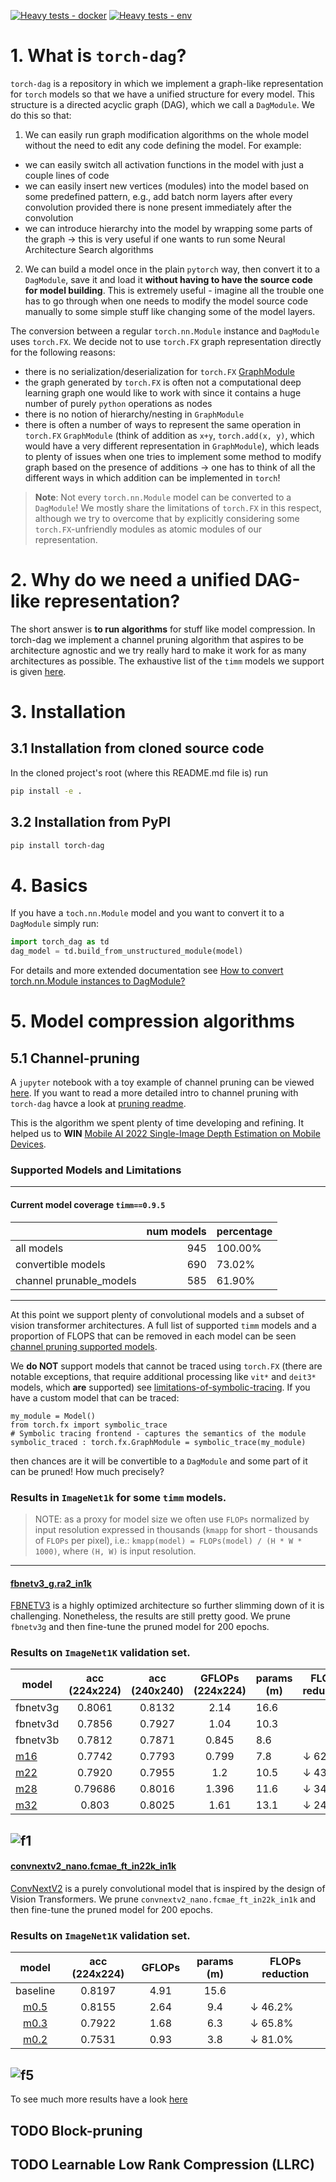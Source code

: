 [![Heavy tests - docker](https://github.com/TCLResearchEurope/torch-dag/actions/workflows/heavy-tests-docker.yml/badge.svg)](https://github.com/TCLResearchEurope/torch-dag/actions/workflows/heavy-tests-docker.yml)
[![Heavy tests - env](https://github.com/TCLResearchEurope/torch-dag/actions/workflows/heavy-tests-env.yml/badge.svg)](https://github.com/TCLResearchEurope/torch-dag/actions/workflows/heavy-tests-env.yml)

# 1. What is `torch-dag`?

`torch-dag` is a repository in which we implement a graph-like representation for `torch` models so that we have a
unified structure for every model. This structure is a directed acyclic graph (DAG), which we call a `DagModule`. We do
this so that:

1. We can easily run graph modification algorithms on the whole model without the need to edit any code defining the
   model. For example:

* we can easily switch all activation functions in the model with just a couple lines of code
* we can easily insert new vertices (modules) into the model based on some predefined pattern, e.g., add batch norm
  layers after every convolution provided there is none present immediately after the convolution
* we can introduce hierarchy into the model by wrapping some parts of the graph -> this is very useful if one wants to
  run some Neural Architecture Search algorithms

2. We can build a model once in the plain `pytorch` way, then convert it to a `DagModule`, save it and load it **without
   having to have the source code for model building**. This is extremely useful - imagine all the trouble one has to go
   through when one needs to modify the model source code manually to some simple stuff like changing some of the model
   layers.

The conversion between a regular `torch.nn.Module` instance and `DagModule` uses `torch.FX`. We decide not to
use `torch.FX` graph representation directly for the following reasons:

* there is no serialization/deserialization
  for `torch.FX` [GraphModule](https://pytorch.org/docs/stable/fx.html#torch.fx.GraphModule)
* the graph generated by `torch.FX` is often not a computational deep learning graph one would like to work with since
  it contains a huge number of purely `python` operations as nodes
* there is no notion of hierarchy/nesting in `GraphModule`
* there is often a number of ways to represent the same operation in `torch.FX` `GraphModule` (think of addition
  as `x+y`, `torch.add(x, y)`, which would have a very different representation in `GraphModule`), which leads to plenty
  of issues when one tries to implement some method to modify graph based on the presence of additions -> one has to
  think of all the different ways in which addition can be implemented in `torch`!

> **Note**: Not every `torch.nn.Module` model can be converted to a `DagModule`! We mostly share the limitations
> of `torch.FX` in this respect, although we try to overcome that by explicitly considering some `torch.FX`-unfriendly
> modules as atomic modules of our representation.

# 2. Why do we need a unified DAG-like representation?

The short answer is **to run algorithms** for stuff like model compression. In torch-dag we implement a channel pruning
algorithm that aspires to be architecture agnostic and we try really hard to make it work for as many architectures as
possible. The exhaustive list of the `timm` models we support is given [here](resources/supported_models_table.md).

# 3. Installation

## 3.1 Installation from cloned source code

In the cloned project's root (where this README.md file is) run

```bash
pip install -e .
```

## 3.2 Installation from PyPI

```bash
pip install torch-dag
```

# 4. Basics

If you have a `toch.nn.Module` model and you want to convert it to a `DagModule` simply run:

```python
import torch_dag as td
dag_model = td.build_from_unstructured_module(model)
```

For details and more extended documentation see [How to convert torch.nn.Module instances to DagModule?](resources/conversion_to_dag_module.md)

# 5. Model compression algorithms

## 5.1 Channel-pruning

A `jupyter` notebook with a toy example of channel pruning can be viewed [here](./resources/examples/mnist_notebook.ipynb).
If you want to read a more detailed intro to channel pruning with `torch-dag` havce a look at [pruning readme](resources/pruning_readme.md).

This is the algorithm we spent plenty of time developing and refining. It helped us to **WIN** [Mobile AI 2022 Single-Image Depth Estimation on Mobile Devices](https://arxiv.org/abs/2211.04470).

### Supported Models and Limitations

---
#### Current model coverage `timm==0.9.5`
|                         |   num models | percentage   |
|:------------------------|-------------:|:-------------|
| all models              |          945 | 100.00%      |
| convertible models      |          690 | 73.02%       |
| channel prunable_models |          585 | 61.90%       |
---

At this point we support plenty of convolutional models and a subset of vision transformer architectures. 
A full list of supported `timm` models and a proportion of FLOPS that can be removed in each model can be seen
[channel pruning supported models](./resources/channel_pruning_supported_models_table.md).

We **do NOT** support models that cannot be traced using `torch.FX` (there are notable exceptions, that require
additional processing like `vit*` and `deit3*` models, which **are** supported)
see [limitations-of-symbolic-tracing](https://pytorch.org/docs/stable/fx.html#limitations-of-symbolic-tracing). If you
have a custom model that can be traced:

```python=
my_module = Model()
from torch.fx import symbolic_trace
# Symbolic tracing frontend - captures the semantics of the module
symbolic_traced : torch.fx.GraphModule = symbolic_trace(my_module)
```

then chances are it will be convertible to a `DagModule` and some part of it can be pruned! How much precisely?

### Results in `ImageNet1k` for some `timm` models.

> NOTE: as a proxy for model size we often use `FLOPs` normalized by input resolution expressed in thousands
> (`kmapp` for short - thousands of `FLOPs` per pixel), i.e.:
> `kmapp(model) = FLOPs(model) / (H * W * 1000)`, where `(H, W)` is
> input resolution.
---

#### [fbnetv3_g.ra2_in1k](https://huggingface.co/timm/fbnetv3_g.ra2_in1k)

[FBNETV3](https://arxiv.org/abs/2006.02049) is a highly optimized architecture so further slimming down
of it is challenging. Nonetheless, the results are still pretty good. We prune `fbnetv3g` and then fine-tune the pruned
model for 200 epochs.

### Results on `ImageNet1K` validation set.

| model                                                               | acc (224x224) | acc (240x240) | GFLOPs (224x224) | params (m) | FLOPs reduction | 
|---------------------------------------------------------------------|:-------------:|:-------------:|:----------------:|------------|-----------------|
| fbnetv3g                                                            |    0.8061     |    0.8132     |       2.14       | 16.6       |                 |
| fbnetv3d                                                            |    0.7856     |    0.7927     |       1.04       | 10.3       |                 |
| fbnetv3b                                                            |    0.7812     |    0.7871     |      0.845       | 8.6        |                 |
| [m16](https://huggingface.co/TCLResearchEurope/fbnetv3_g_pruned_37) |    0.7742     |    0.7793     |      0.799       | 7.8        | ↓ 62.5%         | 
| [m22](https://huggingface.co/TCLResearchEurope/fbnetv3_g_pruned_52) |    0.7920     |    0.7955     |       1.2        | 10.5       | ↓ 43.9%         | 
| [m28](https://huggingface.co/TCLResearchEurope/fbnetv3_g_pruned_65) |    0.79686    |    0.8016     |      1.396       | 11.6       | ↓ 34.8%         |
| [m32](https://huggingface.co/TCLResearchEurope/fbnetv3_g_pruned_75) |     0.803     |    0.8025     |       1.61       | 13.1       | ↓ 24.8%         |

![f1](resources/pruning_results_plots/f1.png "Title")
---

#### [convnextv2_nano.fcmae_ft_in22k_in1k](https://huggingface.co/timm/convnextv2_nano.fcmae_ft_in22k_in1k)

[ConvNextV2](https://arxiv.org/abs/2301.00808) is a purely convolutional model that is inspired
by the design of Vision Transformers. We prune `convnextv2_nano.fcmae_ft_in22k_in1k` and then fine-tune the pruned
model for 200 epochs.

### Results on `ImageNet1K` validation set.
|                                    model                                    | acc (224x224) | GFLOPs | params (m) | FLOPs reduction |
|:---------------------------------------------------------------------------:|:-------------:|:------:|:----------:|-----------------|
|                                  baseline                                   |    0.8197     |  4.91  |    15.6    |                 |
| [m0.5](https://huggingface.co/TCLResearchEurope/convnetxtv2_nano_pruned_54) |    0.8155     |  2.64  |    9.4     | ↓  46.2%        |
| [m0.3](https://huggingface.co/TCLResearchEurope/convnetxtv2_nano_pruned_34) |    0.7922     |  1.68  |    6.3     | ↓  65.8%        |
| [m0.2](https://huggingface.co/TCLResearchEurope/convnetxtv2_nano_pruned_19) |    0.7531     |  0.93  |    3.8     | ↓ 81.0%         |

![f5](resources/pruning_results_plots/f5.png "Title")
---

To see much more results have a look [here](resources/pruning_results.md)

## TODO Block-pruning

## TODO Learnable Low Rank Compression (LLRC)
